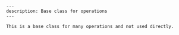 
        ---
        description: Base class for operations
        ---

        This is a base class for many operations and not used directly.
    